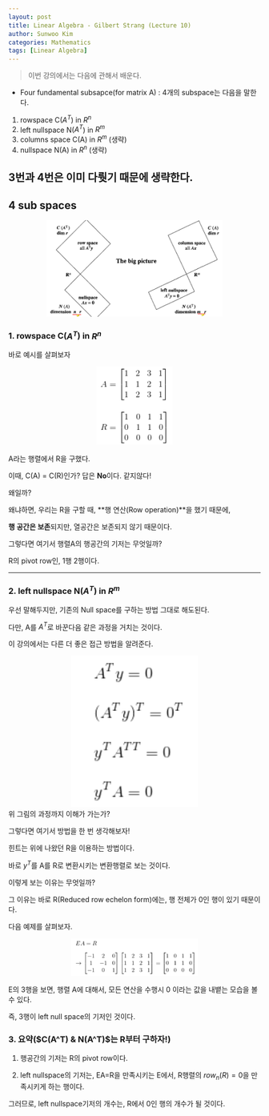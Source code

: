 ```yaml
---
layout: post
title: Linear Algebra - Gilbert Strang (Lecture 10)
author: Sunwoo Kim
categories: Mathematics
tags: [Linear Algebra]
---
```

>이번 강의에서는 다음에 관해서 배운다.
- Four fundamental subsapce(for matrix A)
: 4개의 subspace는 다음을 말한다.

1. rowspace C($A^T$) in $R^n$
2. left nullspace N($A^T$) in $R^m$
3. columns space C(A) in $R^m$ (생략)
4. nullspace N(A) in $R^n$ (생략)

3번과 4번은 이미 다뤗기 때문에 생략한다.
---
## 4 sub spaces
<center><img src="/public/img/2019-07-07-linear algebra-lecture10/img01.png" width="70%"></center>

### 1. rowspace C($A^T$) in $R^n$
바로 예시를 살펴보자

<center><img src="/public/img/2019-07-07-linear algebra-lecture10/img02.png" width="30%"></center>

A라는 행렬에서 R을 구했다.

이때, C(A) = C(R)인가? 답은 **No**이다. 같지않다!

왜일까?

왜냐하면, 우리는 R을 구할 때, **행 연산(Row operation)**을 했기 때문에,

**행 공간은 보존**되지만, 열공간은 보존되지 않기 때문이다.

그렇다면 여기서 행렬A의 행공간의 기저는 무엇일까?

R의 pivot row인, 1행 2행이다.

---
### 2. left nullspace N($A^T$) in $R^m$

우선 말해두지만, 기존의 Null space를 구하는 방법 그대로 해도된다.

다만, A를 $A^T$로 바꾼다음 같은 과정을 거치는 것이다.

이 강의에서는 다른 더 좋은 접근 방법을 알려준다.

<center><img src="/public/img/2019-07-07-linear algebra-lecture10/img03.png" width="50%"></center>
위 그림의 과정까지 이해가 가는가?

그렇다면 여기서 방법을 한 번 생각해보자!

힌트는 위에 나왔던 R을 이용하는 방법이다.

바로 $y^T$를 A를 R로 변환시키는 변환행렬로 보는 것이다.

이렇게 보는 이유는 무엇일까?

그 이유는 바로 R(Reduced row echelon form)에는, 행 전체가 0인 행이 있기 때문이다.

다음 예제를 살펴보자.

<center><img src="/public/img/2019-07-07-linear algebra-lecture10/img04.png" width="50%"></center>

E의 3행을 보면, 행렬 A에 대해서, 모든 연산을 수행시 0 이라는 값을 내뱉는 모습을 볼 수 있다.

즉, 3행이 left null space의 기저인 것이다.

### 3. 요약($C(A^T) & N(A^T)$는 R부터 구하자!)
1. 행공간의 기저는 R의 pivot row이다.

2. left nullspace의 기저는, EA=R을 만족시키는 E에서, R행렬의 $row_n(R)=0$을 만족시키게 하는 행이다.

그러므로, left nullspace기저의 개수는, R에서 0인 행의 개수가 될 것이다.


